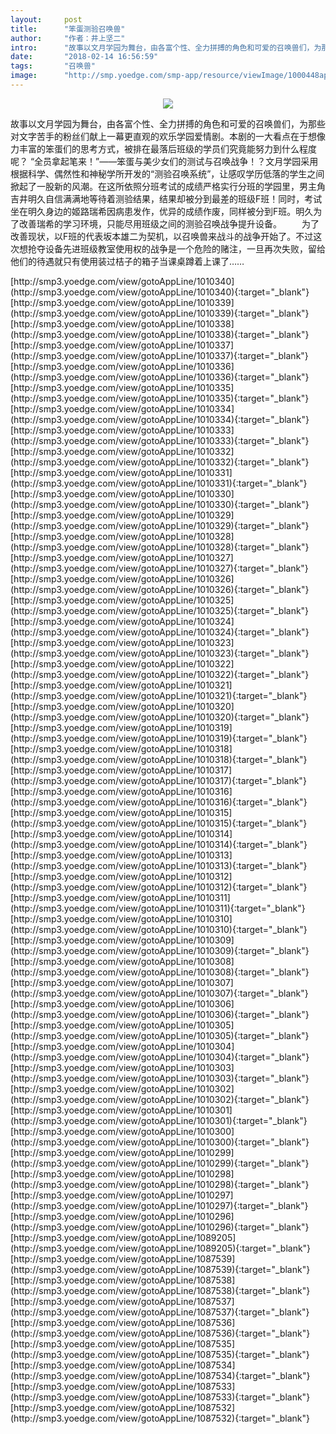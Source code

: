 ```yaml
---
layout:     post
title:      "笨蛋测验召唤兽"
author:     "作者：井上坚二"
intro:      "故事以文月学园为舞台，由各富个性、全力拼搏的角色和可爱的召唤兽们，为那些对文字苦手的粉丝们献上一幕更直观的欢乐学园爱情剧。本剧的一大看点在于想像力丰富的笨蛋们的思考方式，被排在最落后班级的学员们究竟能努力到什么程度呢？ “全员拿起笔来！”——笨蛋与美少女们的测试与召唤战争！？文月学园采用根据科学、偶然性和神秘学所开发的“测验召唤系统”，让感叹学历低落的学生之间掀起了一股新的风潮。在这所依照分班考试的成绩严格实行分班的学园里，男主角吉井明久自信满满地等待着测验结果，结果却被分到最差的班级F班！同时，考试坐在明久身边的姬路瑞希因病患发作，优异的成绩作废，同样被分到F班。明久为了改善瑞希的学习环境，只能尽用班级之间的测验召唤战争提升设备。 　　为了改善现状，以F班的代表坂本雄二为契机，以召唤兽来战斗的战争开始了。不过这次想抢夺设备先进班级教室使用权的战争是一个危险的赌注，一旦再次失败，留给他们的待遇就只有使用装过桔子的箱子当课桌蹲着上课了……"
date:       "2018-02-14 16:56:59"
tags:       "召唤兽"
image:      "http://smp.yoedge.com/smp-app/resource/viewImage/1000448appline.png"
---
```

<div style="text-align: center">
<p><img src="http://smp.yoedge.com/smp-app/resource/viewImage/1000448appline.png"/></p>
</div>
<p class="post-meta">
<span>故事以文月学园为舞台，由各富个性、全力拼搏的角色和可爱的召唤兽们，为那些对文字苦手的粉丝们献上一幕更直观的欢乐学园爱情剧。本剧的一大看点在于想像力丰富的笨蛋们的思考方式，被排在最落后班级的学员们究竟能努力到什么程度呢？ “全员拿起笔来！”——笨蛋与美少女们的测试与召唤战争！？文月学园采用根据科学、偶然性和神秘学所开发的“测验召唤系统”，让感叹学历低落的学生之间掀起了一股新的风潮。在这所依照分班考试的成绩严格实行分班的学园里，男主角吉井明久自信满满地等待着测验结果，结果却被分到最差的班级F班！同时，考试坐在明久身边的姬路瑞希因病患发作，优异的成绩作废，同样被分到F班。明久为了改善瑞希的学习环境，只能尽用班级之间的测验召唤战争提升设备。 　　为了改善现状，以F班的代表坂本雄二为契机，以召唤兽来战斗的战争开始了。不过这次想抢夺设备先进班级教室使用权的战争是一个危险的赌注，一旦再次失败，留给他们的待遇就只有使用装过桔子的箱子当课桌蹲着上课了……</span>
</p>
[http://smp3.yoedge.com/view/gotoAppLine/1010340](http://smp3.yoedge.com/view/gotoAppLine/1010340){:target="_blank"}
[http://smp3.yoedge.com/view/gotoAppLine/1010339](http://smp3.yoedge.com/view/gotoAppLine/1010339){:target="_blank"}
[http://smp3.yoedge.com/view/gotoAppLine/1010338](http://smp3.yoedge.com/view/gotoAppLine/1010338){:target="_blank"}
[http://smp3.yoedge.com/view/gotoAppLine/1010337](http://smp3.yoedge.com/view/gotoAppLine/1010337){:target="_blank"}
[http://smp3.yoedge.com/view/gotoAppLine/1010336](http://smp3.yoedge.com/view/gotoAppLine/1010336){:target="_blank"}
[http://smp3.yoedge.com/view/gotoAppLine/1010335](http://smp3.yoedge.com/view/gotoAppLine/1010335){:target="_blank"}
[http://smp3.yoedge.com/view/gotoAppLine/1010334](http://smp3.yoedge.com/view/gotoAppLine/1010334){:target="_blank"}
[http://smp3.yoedge.com/view/gotoAppLine/1010333](http://smp3.yoedge.com/view/gotoAppLine/1010333){:target="_blank"}
[http://smp3.yoedge.com/view/gotoAppLine/1010332](http://smp3.yoedge.com/view/gotoAppLine/1010332){:target="_blank"}
[http://smp3.yoedge.com/view/gotoAppLine/1010331](http://smp3.yoedge.com/view/gotoAppLine/1010331){:target="_blank"}
[http://smp3.yoedge.com/view/gotoAppLine/1010330](http://smp3.yoedge.com/view/gotoAppLine/1010330){:target="_blank"}
[http://smp3.yoedge.com/view/gotoAppLine/1010329](http://smp3.yoedge.com/view/gotoAppLine/1010329){:target="_blank"}
[http://smp3.yoedge.com/view/gotoAppLine/1010328](http://smp3.yoedge.com/view/gotoAppLine/1010328){:target="_blank"}
[http://smp3.yoedge.com/view/gotoAppLine/1010327](http://smp3.yoedge.com/view/gotoAppLine/1010327){:target="_blank"}
[http://smp3.yoedge.com/view/gotoAppLine/1010326](http://smp3.yoedge.com/view/gotoAppLine/1010326){:target="_blank"}
[http://smp3.yoedge.com/view/gotoAppLine/1010325](http://smp3.yoedge.com/view/gotoAppLine/1010325){:target="_blank"}
[http://smp3.yoedge.com/view/gotoAppLine/1010324](http://smp3.yoedge.com/view/gotoAppLine/1010324){:target="_blank"}
[http://smp3.yoedge.com/view/gotoAppLine/1010323](http://smp3.yoedge.com/view/gotoAppLine/1010323){:target="_blank"}
[http://smp3.yoedge.com/view/gotoAppLine/1010322](http://smp3.yoedge.com/view/gotoAppLine/1010322){:target="_blank"}
[http://smp3.yoedge.com/view/gotoAppLine/1010321](http://smp3.yoedge.com/view/gotoAppLine/1010321){:target="_blank"}
[http://smp3.yoedge.com/view/gotoAppLine/1010320](http://smp3.yoedge.com/view/gotoAppLine/1010320){:target="_blank"}
[http://smp3.yoedge.com/view/gotoAppLine/1010319](http://smp3.yoedge.com/view/gotoAppLine/1010319){:target="_blank"}
[http://smp3.yoedge.com/view/gotoAppLine/1010318](http://smp3.yoedge.com/view/gotoAppLine/1010318){:target="_blank"}
[http://smp3.yoedge.com/view/gotoAppLine/1010317](http://smp3.yoedge.com/view/gotoAppLine/1010317){:target="_blank"}
[http://smp3.yoedge.com/view/gotoAppLine/1010316](http://smp3.yoedge.com/view/gotoAppLine/1010316){:target="_blank"}
[http://smp3.yoedge.com/view/gotoAppLine/1010315](http://smp3.yoedge.com/view/gotoAppLine/1010315){:target="_blank"}
[http://smp3.yoedge.com/view/gotoAppLine/1010314](http://smp3.yoedge.com/view/gotoAppLine/1010314){:target="_blank"}
[http://smp3.yoedge.com/view/gotoAppLine/1010313](http://smp3.yoedge.com/view/gotoAppLine/1010313){:target="_blank"}
[http://smp3.yoedge.com/view/gotoAppLine/1010312](http://smp3.yoedge.com/view/gotoAppLine/1010312){:target="_blank"}
[http://smp3.yoedge.com/view/gotoAppLine/1010311](http://smp3.yoedge.com/view/gotoAppLine/1010311){:target="_blank"}
[http://smp3.yoedge.com/view/gotoAppLine/1010310](http://smp3.yoedge.com/view/gotoAppLine/1010310){:target="_blank"}
[http://smp3.yoedge.com/view/gotoAppLine/1010309](http://smp3.yoedge.com/view/gotoAppLine/1010309){:target="_blank"}
[http://smp3.yoedge.com/view/gotoAppLine/1010308](http://smp3.yoedge.com/view/gotoAppLine/1010308){:target="_blank"}
[http://smp3.yoedge.com/view/gotoAppLine/1010307](http://smp3.yoedge.com/view/gotoAppLine/1010307){:target="_blank"}
[http://smp3.yoedge.com/view/gotoAppLine/1010306](http://smp3.yoedge.com/view/gotoAppLine/1010306){:target="_blank"}
[http://smp3.yoedge.com/view/gotoAppLine/1010305](http://smp3.yoedge.com/view/gotoAppLine/1010305){:target="_blank"}
[http://smp3.yoedge.com/view/gotoAppLine/1010304](http://smp3.yoedge.com/view/gotoAppLine/1010304){:target="_blank"}
[http://smp3.yoedge.com/view/gotoAppLine/1010303](http://smp3.yoedge.com/view/gotoAppLine/1010303){:target="_blank"}
[http://smp3.yoedge.com/view/gotoAppLine/1010302](http://smp3.yoedge.com/view/gotoAppLine/1010302){:target="_blank"}
[http://smp3.yoedge.com/view/gotoAppLine/1010301](http://smp3.yoedge.com/view/gotoAppLine/1010301){:target="_blank"}
[http://smp3.yoedge.com/view/gotoAppLine/1010300](http://smp3.yoedge.com/view/gotoAppLine/1010300){:target="_blank"}
[http://smp3.yoedge.com/view/gotoAppLine/1010299](http://smp3.yoedge.com/view/gotoAppLine/1010299){:target="_blank"}
[http://smp3.yoedge.com/view/gotoAppLine/1010298](http://smp3.yoedge.com/view/gotoAppLine/1010298){:target="_blank"}
[http://smp3.yoedge.com/view/gotoAppLine/1010297](http://smp3.yoedge.com/view/gotoAppLine/1010297){:target="_blank"}
[http://smp3.yoedge.com/view/gotoAppLine/1010296](http://smp3.yoedge.com/view/gotoAppLine/1010296){:target="_blank"}
[http://smp3.yoedge.com/view/gotoAppLine/1089205](http://smp3.yoedge.com/view/gotoAppLine/1089205){:target="_blank"}
[http://smp3.yoedge.com/view/gotoAppLine/1087539](http://smp3.yoedge.com/view/gotoAppLine/1087539){:target="_blank"}
[http://smp3.yoedge.com/view/gotoAppLine/1087538](http://smp3.yoedge.com/view/gotoAppLine/1087538){:target="_blank"}
[http://smp3.yoedge.com/view/gotoAppLine/1087537](http://smp3.yoedge.com/view/gotoAppLine/1087537){:target="_blank"}
[http://smp3.yoedge.com/view/gotoAppLine/1087536](http://smp3.yoedge.com/view/gotoAppLine/1087536){:target="_blank"}
[http://smp3.yoedge.com/view/gotoAppLine/1087535](http://smp3.yoedge.com/view/gotoAppLine/1087535){:target="_blank"}
[http://smp3.yoedge.com/view/gotoAppLine/1087534](http://smp3.yoedge.com/view/gotoAppLine/1087534){:target="_blank"}
[http://smp3.yoedge.com/view/gotoAppLine/1087533](http://smp3.yoedge.com/view/gotoAppLine/1087533){:target="_blank"}
[http://smp3.yoedge.com/view/gotoAppLine/1087532](http://smp3.yoedge.com/view/gotoAppLine/1087532){:target="_blank"}


